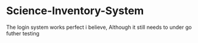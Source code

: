 # Science-Inventory-System
The login system works perfect i believe, Although it still needs to under go futher testing 
